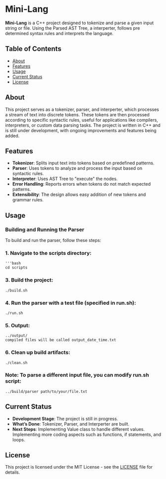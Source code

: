 # Mini-Lang

**Mini-Lang** is a C++ project designed to tokenize and parse a given input string or file. Using the Parsed AST Tree, a interperter, follows pre determined syntax rules and interprets the language.

## Table of Contents

- [About](#about)
- [Features](#features)
- [Usage](#usage)
- [Current Status](#current-status)
- [License](#license)

## About

This project serves as a tokenizer, parser, and interperter, which processes a stream of text into discrete tokens. These tokens are then processed according to specific syntactic rules, useful for applications like compilers, interpreters, or custom data parsing tasks. The project is written in C++ and is still under development, with ongoing improvements and features being added.

## Features

- **Tokenizer**: Splits input text into tokens based on predefined patterns.
- **Parser**: Uses tokens to analyze and process the input based on syntactic rules.
- **Interpreter**: Uses AST Tree to "execute" the nodes.
- **Error Handling**: Reports errors when tokens do not match expected patterns.
- **Extensibility**: The design allows easy addition of new tokens and grammar rules.

## Usage

### Building and Running the Parser

To build and run the parser, follow these steps:

### **1. Navigate to the scripts directory:**
    '''bash
    cd scripts
### **3. Build the project:**
    ./build.sh
### **4. Run the parser with a test file (specified in run.sh):**
    ./run.sh
### **5. Output:**
    ../output/ 
    compiled files will be called output_date_time.txt
### **6. Clean up build artifacts:**
    ./clean.sh

### **Note: To parse a different input file, you can modify run.sh script:**
    ../build/parser path/to/your/file.txt
## Current Status

- **Development Stage**: The project is still in progress.
- **What’s Done**: Tokenizer, Parser, and Interperter are built.
- **Next Steps**: Implementing Value class to handle different values. Implementing more coding aspects such as functions, if statements, and loops.

## License

This project is licensed under the MIT License - see the [LICENSE](LICENSE) file for details.

